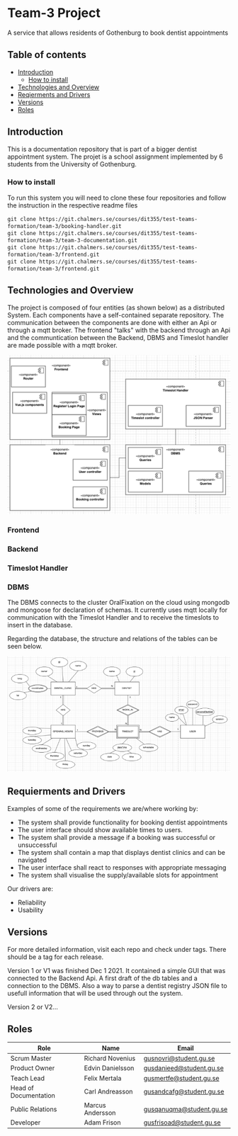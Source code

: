 # Team-3 Project

A service that allows residents of Gothenburg to book dentist appointments

## Table of contents

* [Introduction](#introduction)
  * [How to install](#how-to-intstall)
* [Technologies and Overview](#technologies-and-overview)
* [Reqierments and Drivers](#reqierments-and-drivers)
* [Versions](#versions)
* [Roles](#roles)

## Introduction

This is a documentation repository that is part of a bigger dentist appointment system.
The projet is a school assignment implemented by 6 students from the University of Gothenburg.

### How to install

To run this system you will need to clone these four repositories and follow the instruction in the respective readme files

```
git clone https://git.chalmers.se/courses/dit355/test-teams-formation/team-3/booking-handler.git
git clone https://git.chalmers.se/courses/dit355/test-teams-formation/team-3/team-3-documentation.git
git clone https://git.chalmers.se/courses/dit355/test-teams-formation/team-3/frontend.git
git clone https://git.chalmers.se/courses/dit355/test-teams-formation/team-3/frontend.git
```

## Technologies and Overview

The project is composed of four entities (as shown below) as a distributed System. Each components have a self-contained separate repository.
The communication between the components are done with either an Api or through a mqtt broker. The frontend "talks" with the backend through an Api and
the communtication between the Backend, DBMS and Timeslot handler are made possible with a mqtt broker.

![Component_overview](Component_overview_diagram.png)

### Frontend

### Backend

### Timeslot Handler

### DBMS
The DBMS connects to the cluster OralFixation on the cloud using mongodb and mongoose for declaration of schemas. 
It currently uses mqtt locally for communication with the Timeslot Handler and to receive the timeslots to insert in the database.


Regarding the database, the structure and relations of the tables can be seen below.

![Database_diagram](ER-dagram.jpg)

## Requierments and Drivers

Examples of some of the requirements we are/where working by:

* The system shall provide functionality for booking dentist appointments
* The user interface should show available times to users.
* The system shall provide a message if a booking was successful or unsuccessful
* The system shall contain a map that displays dentist clinics and can be navigated
* The user interface shall react to responses with appropriate  messaging
* The system shall visualise the supply/available slots for appointment

Our drivers are:

* Reliability
* Usability

## Versions

For more detailed information, visit each repo and check under tags. There should be a tag for each release.

Version 1 or V1 was finished Dec 1 2021. It contained a simple GUI that was connected to the Backend Api. A first draft of the db tables and a connection to the DBMS.
Also a way to parse a dentist registry JSON file to usefull information that will be used through out the system.

Version 2 or V2...

## Roles

|Role|Name|Email|
|----|-----|-------|
|Scrum Master|Richard Novenius|gusnovri@student.gu.se|
|Product Owner|Edvin Danielsson|gusdanieed@student.gu.se|
|Teach Lead|Felix Mertala|gusmertfe@student.gu.se|
|Head of Documentation|Carl Andreasson|gusandcafg@student.gu.se|
|Public Relations|Marcus Andersson|gusqanuqma@student.gu.se|
|Developer|Adam Frison|gusfrisoad@student.gu.se|
